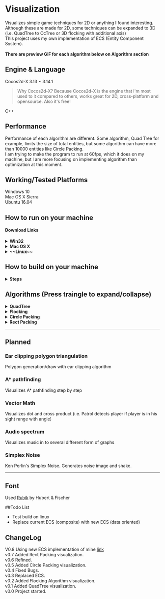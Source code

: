 # Visualization
Visualizes simple game techniques for 2D or anything I found interesting.<br>
Although these are made for 2D, some techniques can be expanded to 3D (i.e. QuadTree to OcTree or 3D flocking with additional axis)<br>
This project uses my own implementation of ECS (Entity Component System).<br>
<br>
**There are preview GIF for each algorithm below on Algorithm section**

## Engine & Language
Cocos2d-X 3.13 ~ 3.14.1<br>
> Why Cocos2d-X? Because Cocos2d-X is the engine that I'm most used to it compared to others, works great for 2D, cross-platform and opensource. Also it's free!<br>

C++

## Performance
Performance of each algorithm are different. Some algorithm, Quad Tree for example, limits the size of total entities, but some algorithm can have more than 10000 entities like Circle Packing.<br> I am trying to make the program to run at 60fps, which it does on my machine, but I am more focusing on implementing algorithm than optimization at this moment.<br>

## Working/Tested Platforms
Windows 10<br>
Mac OS X Sierra<br>
Ubuntu 16.04<br>

## How to run on your machine
#### Download Links
<details>
<summary><b>Win32</b></summary>
Executable is available [**here**](https://drive.google.com/open?id=0BxL3wp7rb67tNmNvdXZ1emJXMTg). Download the zip file and open it with your archieve tool. Then run Visualization.exe.<br>
**Note: For Windows, you need Visual c++ Redistributable to run the program. Error message will tell you which DLL you are missing. Google the name of DLL for solution. Also, program might won't open if anti-virus blocks it.**
</details>
<details>
<summary><b>Mac OS X</b></summary>
Application is available [**here**](https://drive.google.com/open?id=0BxL3wp7rb67tTDJNZGNXQ2wtSkk). Download the zip file and open it with your archieve tool. Then run Visualization.exe.<br>
**Note: Haven't tested on any other OS X versions than Sierra. Please open issue if there is any problem.**
</details>
<details>
<summary><b>~~Linux~~</b></summary>
In progress
</details>

## How to build on your machine
<details>
<summary><b>Steps</b></summary>
**Note: I didn't upload entire Cocos2d-X project due to huge size (<200mb initial, <4Gb after building). If you know how Cocos2d-X works, then skip below steps and do it your way. Sources and resources can be found easily in repo folder.**<br>
- 1. Create new Cocos2d-X project. Version 3.13 version is preferred but any version after that will work (I hope).
- 2. Copy Classes folder and Releases folder in repo folder.
- 3. Paste to new Cocos2d-X project folder (where default Classes and Resources folder exists).
- 4. Overwrite if needed.
- 5. Open up the project and build.
</details>


## Algorithms (Press traingle to expand/collapse)
<details>
<summary><b>QuadTree</b></summary>
#### Note
Visualizes 2D space collisions with quad tree. Optimizes number of collision comparison significantly than a bruteforce method (O(n^2)).<br>
Worst query time is O(n)<br>
#### Preview (Expand/Collapse)
<details> 
  <summary>QuadTree preview gif</summary>
   ![QuadTree Preview](https://github.com/bsy6766/Visualization/blob/master/gifs/QuadTree.gif)
</details>
#### Entities
Program only handles 1000 entities due to small screen and over 1000 entities did not seem necessary for demonstration purpose.

##### Modification
To add entity, LEFT CLICK any area in the orange box to add single entity on clicked position or press A to add 10 entities on random position.<br>
To remove entity, RIGHT CLICK on the entity to remove single entity or press E to remove first 10 entities on the entity list (FIFO).<br>
If entity is too small to remove, pause the simulation by pressing SPACE.<br>
To remove all entities, press C.

#### Tracking
To track single entity, click the entity (it's small so I receommend to pause the simulation by SPACE key and then click) you want to track. Blue entity will be the one you track and green entity will be the near entities which can possibly collide with blue one.<br>

#### Duplication Check
If duplication check is enabled, it avoids checking collision with entities that were already checked before.<br>
For this, I used fixed size of vector<int> look up table instead of std::unordered_map<int, bool> because map was very slow comapred to vector.<br>
Toggle this option by pressing D. 

#### Collision Resolution
If collision resolution is enabled, entity will kind of 'bounce off' from collided entity instead of passing by.<br>
Collidided/Colliding entities are shown as red on the screen.<br>
Toggle this option by pressing R.

#### Grid
If grid is enabled, you can see the sub division of QuadTree in the system. 
Toggle this option by pressing G.

#### QuadTree Level
You can increase of decrease QuadTree's maximum level of subdivision. <br>
This feature is limited between 5 and 10.<br>
Since simulation area is limited, it's hard to see QuadTree subdividing more than level 5.<br>

#### Numbber Count
This program will count how many collision check was performed on every frame. You can also check the current number of entities in the orange box. <br>
Numbers are displayed on right top of window.
</details>

<details>
<summary><b>Flocking</b></summary>
#### Note
Visualizes 2D space boids flocking. 

#### Preview (Expand/Collapse)
<details> 
  <summary>Flocking preview gif</summary>
   ![Flocking Preview](https://github.com/bsy6766/Visualization/blob/master/gifs/Flocking.gif)
</details>

#### Boids
Boids are entity that has direction and move on constant speed. Every frame(tick) it updates direction vector based on flocking algorithm.<br>
Maximum boids are limited to 400.

##### Modification
To add boid, LEFT CLICK any area in the orange box to add single entity on clicked position or press A to add 10 entities on random position.<br>
To remove entity, RIGHT CLICK on the entity to remove single entity or press E to remove first 10 entities on the entity list (FIFO).<br>
To remove all entities, press C.

#### Obstacle (See Avoid)
Obstacle is a circle object that can be placed in simulation world. Boids will try to avoid the obstacle in all cases.
##### Modification
To add obstacle, MIDDLE CLICK any area in the orange box to add single obstacle.<br>
To remove obstacle, MIDDLE CLICK on the obstacle.

#### Algorithm
Every boid follows these simple three steering behavior. <br>[Reference](http://www.red3d.com/cwr/boids/)

#### Alignment
Each boid steer towards the average heading of local boidmates.

#### Cohesion
Each boid steer to move toward the average position of local boidmates.

#### Separation
Each boid steer to void crowding local boidmates.

#### Avoid
This isn't one of the three steering behavior. I added this to make boids to avoid obstacle in the world.

#### Weights
Each steering behavior, including Avoid, has weight. Weight determines how much each behavior affects the final direction of each boid.

#### Tracking
To track single boid, LEFT CLICK the boid you want to track. Blue boid will be the one you track and green entity will be the near boids that are in tracking boid's sight range. Yellow sight range checker will be appear on tracking boid.<br>
To stop tracking, LEFT CLICK the boid you are tracking. 

#### QuadTree
This program uses Quad Tree like the QuadTree project in this repo to optimize comparison.

</details>

<details>
<summary><b>Circle Packing</b></summary>
#### Note
Visualizes animated Circle Packing in 2D.<br>
Reads image and picks random position to spawn circle and circle grows until it reaches maximum size or touches other circle.<br>
My implementation doesn't pack the circles evenly in radius (Search google Circle Packing and check images with evenly spaced circles).<br>
It picks random position and let them grow which results all different size of circles.

#### Preview (Expand/Collapse)
<details> 
  <summary>Circle Packing preview gif</summary>
   ![Circle Packing Preview](https://github.com/bsy6766/Visualization/blob/master/gifs/CirclePacking.gif)
</details>

#### Circle
All circles that spawns on screen grows in fixed rate. If circle collides(touches) with another circle, both circles stop growing.<br>
Circle's position is 'sort-of' random. The algorithm collects all possible spawn point in image and then randomly polls the position.

#### Usage
Click the images on the left panel to run algorithm. <br>
Press R to restart. <br>
Press C to clear.<br>
Press I to see original image.<br>
Press Space to toggle update.<br>
Press S to save circle packed image. Path: Working directory(Directory where you run the program)/CirclePacking.png<br>
</details>

<details>
<summary><b>Rect Packing</b></summary>
#### Note
Visualizes rectangle packing in fixed size of area. This is also called as sprite packing, texture packing, etc.<br>
Generates hundreds of random sized rectangle and tries to fit int fixed size of area.<br>

#### Preview (Expand/Collapse)
<details> 
  <summary>Rect Packing preview gif</summary>
   ![Rect Packing Preview](https://github.com/bsy6766/Visualization/blob/master/gifs/RectPacking.gif)
</details>

#### Reference
This is the [Reference](http://blackpawn.com/texts/lightmaps/default.html) I used for this algorithm.

#### Rect
Rect is a just rentagle. I used cocos2d-x's Rect class.


</details>

----
## Planned
### Ear clipping polygon triangulation
Polygon generation/draw with ear clipping algorithm
### A* pathfinding
Visualizes A* pathfinding step by step
### Vector Math 
Visualizes dot and cross product (i.e. Patrol detects player if player is in his sight range with angle)
### Audio spectrum
Visualizes music in to several different form of graphs
### Simplex Noise
Ken Perlin's Simplex Noise. Generates noise image and shake.

----
## Font
Used [Rubik](https://www.fontsquirrel.com/fonts/rubik) by Hubert & Fischer

##Todo List
- Test build on linux
- Replace current ECS (composite) with new ECS (data oriented)


## ChangeLog
V0.8 Using new ECS implementation of mine [link](https://github.com/bsy6766/ECS)<br>
v0.7 Added Rect Packing visualization.<br>
v0.6 Refined.<br>
v0.5 Added Circle Packing visualization.<br>
v0.4 Fixed Bugs.<br>
v0.3 Replaced ECS. <br>
v0.2 Added Flocking Algorithm visualization.<br>
v0.1 Added QuadTree visualization.<br>
v0.0 Project started.<br>
